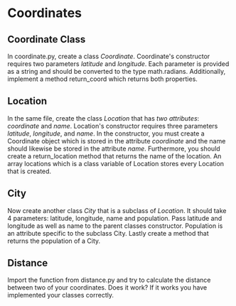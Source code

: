 # Coordinates
## Coordinate Class
In coordinate.py, create a class _Coordinate_.
Coordinate's constructor requires two parameters _latitude_ and _longitude_.
Each parameter is provided as a string and should be converted to the type math.radians.
Additionally, implement a method return_coord which returns both properties.

## Location
In the same file, create the class _Location_ that has _two attributes_: _coordinate_ and _name_.
Location's constructor requires three parameters _latitude_, _longitude_, and _name_.
In the constructor, you must create a Coordinate object which is stored in the attribute _coordinate_ and the name should likewise be stored in the attribute _name_.
Furthermore, you should create a return_location method that returns the name of the location. An array locations which is a class variable of Location stores every Location that is created.

## City
Now create another class _City_ that is a subclass of _Location_. It should take 4 parameters: latitude, longitude, name and population.
Pass latitude and longitude as well as name to the parent classes constructor.
Population is an attribute specific to the subclass City.
Lastly create a method that returns the population of a City.

## Distance
Import the function from distance.py and try to calculate the distance between two of your coordinates.
Does it work? If it works you have implemented your classes correctly.
